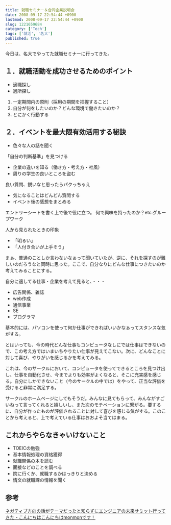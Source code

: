 ```yaml
---
title: 就職セミナー＆合同企業説明会
date: 2008-09-17 22:54:44 +0900
lastmod: 2008-09-17 22:54:44 +0900
slug: 1221659684
category: ['Tech']
tags: ['就活', '名大']
published: true
---
```


今日は、名大でやってた就職セミナーに行ってきた。


## １．就職活動を成功させるためのポイント

- 適職探し
- 適所探し

1. 一定期間内の原則（採用の期間を把握すること）
1. 自分が何をしたいのか？どんな環境で働きたいのか？
1. とにかく行動する


## ２．イベントを最大限有効活用する秘訣


- 色々な人の話を聞く

「自分の判断基準」を見つける

- 企業の違いを知る（働き方・考え方・社風）
- 周りの学生の良いところを盗む

良い質問、鋭いなと思ったらパクっちゃえ


- 気になることはどんどん質問する
- イベント後の感想をまとめる

エントリーシートを書く上で後で役に立つ。
何で興味を持ったのか？etc.グループワーク


人から見られたときの印象


- 「明るい」
- 「人付き合いが上手そう」

まぁ、普通のことしか言わないなぁって聞いていたが、逆に、それを探すのが難しいのだろうなと同時に思った。ここで、自分なりにどんな仕事につきたいのか考えてみることにする。

自分に適してる仕事・企業を考えて見ると、・・・


- 広告関係、雑誌
- web作成
- 通信事業
- SE
- プログラマ

基本的には、パソコンを使って何か仕事ができればいいかなぁってスタンスな気がする。

とはいっても、今の時代どんな仕事もコンピュータなしにでは仕事はできないので、この考え方ではいまいちやりたい仕事が見えてこない。次に、どんなことに対して喜び、やりがいを感じるかを考えてみる。

これは、今のサークルにおいて、コンピュータを使ってできるところを見つけ出し、仕事を自動化させ、今までよりも効率がよくなると、そこに充実感を感じる。自分にしかできないこと（今のサークルの中では）をやって、正当な評価を受けると非常に満足する。

サークルのホームページにしてもそうだ。みんなに見てもらって、みんながすごいねって言ってくれると嬉しいし、また次のモチベーションに繋がる。要するに、自分が作ったものが評価されることに対して喜びを感じる気がする。このことから考えると、上で考えている仕事はおおよそ当てはまる。


## これからやらなきゃいけないこと

- TOEICの勉強
- 基本情報処理の資格獲得
- 就職関係の本を読む
- 面接などのことを調べる
- 院に行くか、就職するかはっきりと決める
- 情文の就職課の情報を聞く


## 参考

[ネガティブ方向の話がテーマだったと知らずにエンジニアの未来サミット行ってきた \- こんにちはこんにちはmonmonです！](http://monmon.hateblo.jp/entry/20080913/1221318554)

